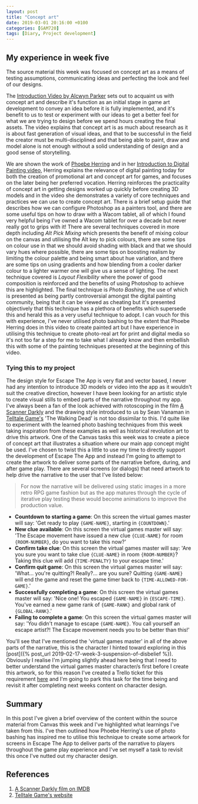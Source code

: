 ```yaml
---
layout: post
title: "Concept art"
date: 2019-03-01 20:16:00 +0100
categories: [GAM720]
tags: [Diary, Project development]
---
```


## My experience in week five

The source material this week was focused on concept art as a means of testing assumptions, communicating ideas and perfecting the look and feel of our designs.

The [Introduction Video by Alcwyn Parker](https://falmouthflexible.instructure.com/courses/296/pages/week-4-introduction?module_item_id=19050) sets out to acquaint us with concept art and describe it's function as an initial stage in game art development to convey an idea before it is fully implemented, and it's benefit to us to test or experiment with our ideas to get a better feel for what we are trying to design before we spend hours creating the final assets. The video explains that concept art is as much about research as it is about fast generation of visual ideas, and that to be successful in the field the creator must be multi-disciplined and that being able to paint, draw and model alone is not enough without a solid understanding of design and a good sense of storytelling.

We are shown the work of [Phoebe Herring](https://phoebeherring.com) and in her [Introduction to Digital Painting video](https://falmouthflexible.instructure.com/courses/296/pages/week-5-phoebe-herring-introduction-to-digital-painting?module_item_id=19067), Herring explains the relevance of digital painting today for both the creation of promotional art and concept art for games, and focuses on the later being her preferred vocation. Herring reinforces the practicality of concept art in getting designs worked up quickly before creating 3D models and in the video she demonstrates a variety of core techniques and practices we can use to create concept art. There is a brief setup guide that describes how we can configure Photoshop as a painters tool, and there are some useful tips on how to draw with a Wacom tablet, all of which I found very helpful being I've owned a Wacom tablet for over a decade but never really got to grips with it! There are several techniques covered in more depth including *Alt Pick Mixing* which presents the benefit of mixing colour on the canvas and utilising the Alt key to pick colours, there are some tips on colour use in that we should avoid shading with black and that we should vary hues where possible, there are some tips on boosting realism by limiting the colour palette and being smart about hue variation, and there are some tips on using gradients and how blending from a cooler darker colour to a lighter warmer one will give us a sense of lighting. The next technique covered is *Layout Flexibility* where the power of good composition is reinforced and the benefits of using Photoshop to achieve this are highlighted. The final technique is *Photo Bashing*, the use of which is presented as being partly controversial amongst the digital painting community, being that it can be viewed as cheating but it's presented objectively that this technique has a plethora of benefits which supersede this and herald this as a very useful technique to adopt. I can vouch for this with experience, I've never utilised photo bashing to the extent that Phoebe Herring does in this video to create painted art but I have experience in utilising this technique to create photo-real art for print and digital media so it's not too far a step for me to take what I already know and then embellish this with some of the painting techniques presented at the beginning of this video.

### Tying this to my project

The design style for Escape The App is very flat and vector based, I never had any intention to introduce 3D models or video into the app as it wouldn't suit the creative direction, however I have been looking for an artistic style to create visual stills to embed parts of the narrative throughout my app. I've always been a fan of the look achieved with rotoscoping in the film [A Scanner Darkly](https://www.imdb.com/title/tt0405296) and the drawing style introduced to us by Sean Vanaman in [Telltale Game's](https://telltale.com) 'The Walking Dead' is not too dissimilar to this. I'd quite like to experiment with the learned photo bashing techniques from this week taking inspiration from these examples as well as historical revolution art to drive this artwork. One of the Canvas tasks this week was to create a piece of concept art that illustrates a situation where our main app concept might be used. I've chosen to twist this a little to use my time to directly support the development of Escape The App and instead I'm going to attempt to create the artwork to deliver some parts of the narrative before, during, and after game play. There are several screens (or dialogs) that need artwork to help drive the narrative to the user that I've listed below:

> For now the narrative will be delivered using static images in a more retro RPG game fashion but as the app matures through the cycle of iterative play testing these would become animations to improve the production value.

- **Countdown to starting a game**: On this screen the virtual games master will say: 'Get ready to play `{GAME-NAME}`, starting in `{COUNTDOWN}`.'
- **New clue available**: On this screen the virtual games master will say: 'The Escape movement have issued a new clue `{CLUE-NAME}` for room `{ROOM-NUMBER}`, do you want to take this now?'
- **Confirm take clue**: On this screen the virtual games master will say: 'Are you sure you want to take clue `{CLUE-NAME}` in room `{ROOM-NUMBER}`? Taking this clue will add `{TIME-PENALTY}` to your escape time.'
- **Confirm quit game**: On this screen the virtual games master will say: 'What... you're quitting?! Really?... are you sure? Quitting `{GAME-NAME}` will end the game and reset the game timer back to `{TIME-ALLOWED-FOR-GAME}`.'
- **Successfully completing a game**: On this screen the virtual games master will say: 'Nice one! You escaped `{GAME-NAME}` in `{ESCAPE-TIME}`. You've earned a new game rank of `{GAME-RANK}` and global rank of `{GLOBAL-RANK}`.'
- **Failing to complete a game**: On this screen the virtual games master will say: 'You didn't manage to escape `{GAME-NAME}`. You call yourself an escape artist?! The Escape movement needs you to be better than this!'

You'll see that I've mentioned the 'virtual games master' in all of the above parts of the narrative, this is the character I hinted toward exploring in this [post]({% post_url 2019-02-17-week-3-suspension-of-disbelief %}). Obviously I realise I'm jumping slightly ahead here being that I need to better understand the virtual games master character/s first before I create this artwork, so for this reason I've created a Trello ticket for this requirement [here](https://trello.com/c/9u8Ixz45/37-des003-create-artwork-to-drive-narrative-during-game-play-16-hrs) and I'm going to park this task for the time being and revisit it after completing next weeks content on character design.

## Summary

In this post I've given a brief overview of the content within the source material from Canvas this week and I've highlighted what learnings I've taken from this. I've then outlined how Phoebe Herring's use of photo bashing has inspired me to utilise this technique to create some artwork for screens in Escape The App to deliver parts of the narrative to players throughout the game play experience and I've set myself a task to revisit this once I've nutted out my character design.

## References

1. [A Scanner Darkly film on IMDB](https://www.imdb.com/title/tt0405296)
2. [Telltale Game's website](https://telltale.com)
